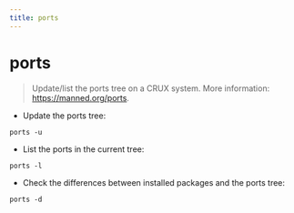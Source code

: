 ```yaml
---
title: ports
---
```

# ports

> Update/list the ports tree on a CRUX system.
> More information: <https://manned.org/ports>.

- Update the ports tree:

`ports -u`

- List the ports in the current tree:

`ports -l`

- Check the differences between installed packages and the ports tree:

`ports -d`
